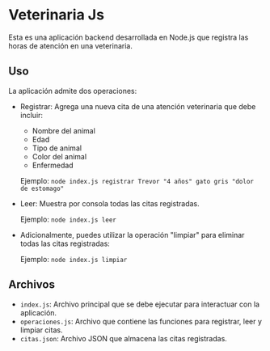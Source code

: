 # Veterinaria Js

Esta es una aplicación backend desarrollada en Node.js que registra las horas de atención en una veterinaria.

## Uso

La aplicación admite dos operaciones:

- Registrar: Agrega una nueva cita de una atención veterinaria que debe incluir:
  - Nombre del animal
  - Edad
  - Tipo de animal
  - Color del animal
  - Enfermedad

  Ejemplo: `node index.js registrar Trevor "4 años" gato gris "dolor de estomago"`

- Leer: Muestra por consola todas las citas registradas.

  Ejemplo: `node index.js leer`

- Adicionalmente, puedes utilizar la operación "limpiar" para eliminar todas las citas registradas:

  Ejemplo: `node index.js limpiar`

## Archivos

- `index.js`: Archivo principal que se debe ejecutar para interactuar con la aplicación.
- `operaciones.js`: Archivo que contiene las funciones para registrar, leer y limpiar citas.
- `citas.json`: Archivo JSON que almacena las citas registradas.

